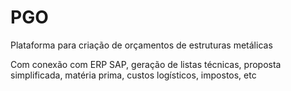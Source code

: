 # PGO

Plataforma para criação de orçamentos de estruturas metálicas

Com conexão com ERP SAP, geração de listas técnicas, proposta simplificada, matéria prima, custos logísticos, impostos, etc 
